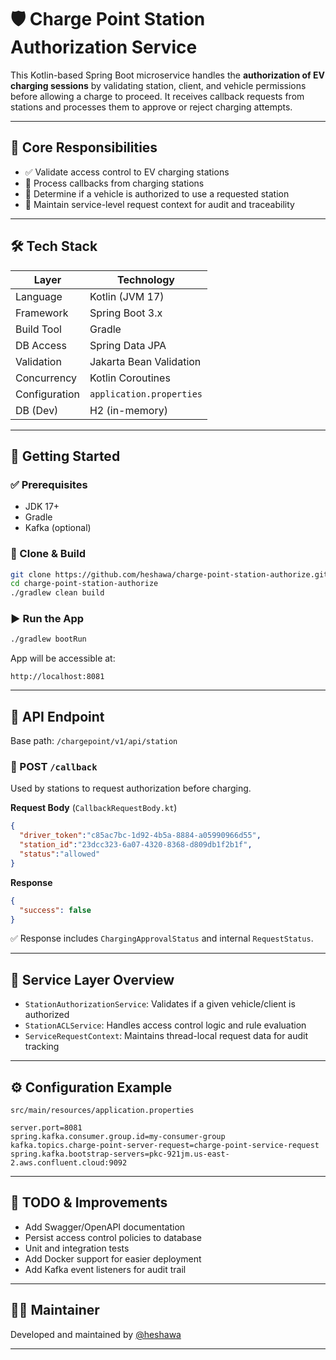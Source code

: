 
# 🛡️ Charge Point Station Authorization Service

This Kotlin-based Spring Boot microservice handles the **authorization of EV charging sessions** by validating station, client, and vehicle permissions before allowing a charge to proceed. It receives callback requests from stations and processes them to approve or reject charging attempts.

---

## 📌 Core Responsibilities

- ✅ Validate access control to EV charging stations
- 🔄 Process callbacks from charging stations
- 🔐 Determine if a vehicle is authorized to use a requested station
- 🧠 Maintain service-level request context for audit and traceability

---

## 🛠️ Tech Stack

| Layer         | Technology                    |
|--------------|-------------------------------|
| Language      | Kotlin (JVM 17)               |
| Framework     | Spring Boot 3.x               |
| Build Tool    | Gradle                        |
| DB Access     | Spring Data JPA               |
| Validation    | Jakarta Bean Validation       |
| Concurrency   | Kotlin Coroutines             |
| Configuration | `application.properties`      |
| DB (Dev)      | H2 (in-memory)                |

---

## 🚀 Getting Started

### ✅ Prerequisites

- JDK 17+
- Gradle
- Kafka (optional)

### 🧪 Clone & Build

```bash
git clone https://github.com/heshawa/charge-point-station-authorize.git
cd charge-point-station-authorize
./gradlew clean build
```

### ▶️ Run the App

```bash
./gradlew bootRun
```

App will be accessible at:
```
http://localhost:8081
```

---

## 🔗 API Endpoint

Base path: `/chargepoint/v1/api/station`

### 🔁 POST `/callback`

Used by stations to request authorization before charging.

**Request Body** (`CallbackRequestBody.kt`)
```json
{
  "driver_token":"c85ac7bc-1d92-4b5a-8884-a05990966d55",
  "station_id":"23dcc323-6a07-4320-8368-d809db1f2b1f",
  "status":"allowed"
}
```

**Response**
```json
{
  "success": false
}
```

✅ Response includes `ChargingApprovalStatus` and internal `RequestStatus`.

---

## 🧠 Service Layer Overview

- `StationAuthorizationService`: Validates if a given vehicle/client is authorized
- `StationACLService`: Handles access control logic and rule evaluation
- `ServiceRequestContext`: Maintains thread-local request data for audit tracking

---

## ⚙️ Configuration Example

`src/main/resources/application.properties`
```properties
server.port=8081
spring.kafka.consumer.group.id=my-consumer-group
kafka.topics.charge-point-server-request=charge-point-service-request
spring.kafka.bootstrap-servers=pkc-921jm.us-east-2.aws.confluent.cloud:9092
```

---

## 🔐 TODO & Improvements

- Add Swagger/OpenAPI documentation
- Persist access control policies to database
- Unit and integration tests
- Add Docker support for easier deployment
- Add Kafka event listeners for audit trail

---

## 👨‍💻 Maintainer

Developed and maintained by [@heshawa](https://github.com/heshawa)

---